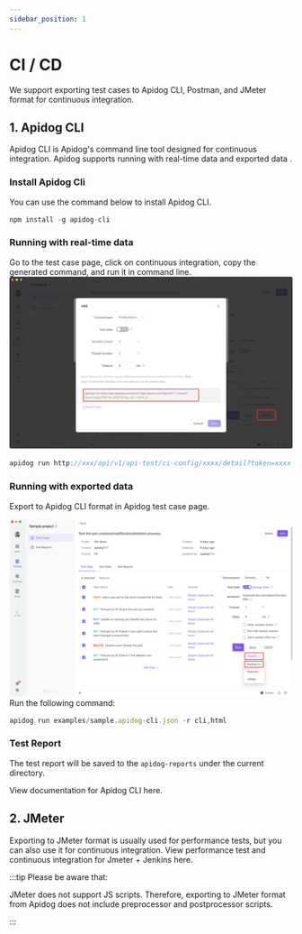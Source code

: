 ```yaml
---
sidebar_position: 1
---
```



# CI / CD

We support exporting test cases to Apidog CLI, Postman, and JMeter format for continuous integration.

## 1. Apidog CLI

Apidog CLI is Apidog's command line tool designed for continuous integration. Apidog supports running with real-time data and exported data .

### Install Apidog Cli

You can use the command below to install Apidog CLI.

```js
npm install -g apidog-cli
```

### Running with real-time data

Go to the test case page, click on continuous integration, copy the generated command, and run it in command line.
![adada](./images/WX20220830-135040@2x.png)
```js
apidog run http://xxx/api/v1/api-test/ci-config/xxxx/detail?token=xxxx -r html,cli
```

### Running with exported data

Export to Apidog CLI format in Apidog test case page.

![adada](./images/WX20220830-140024@2x.png)
Run the following command:

```js
apidog run examples/sample.apidog-cli.json -r cli,html
```

### Test Report

The test report will be saved to the `apidog-reports` under the current directory.

View documentation for Apidog CLI here.

## 2. JMeter

Exporting to JMeter format is usually used for performance tests, but you can also use it for continuous integration. View performance test and continuous integration for Jmeter + Jenkins here.

:::tip Please be aware that:

JMeter does not support JS scripts. Therefore, exporting to JMeter format from Apidog does not include preprocessor and postprocessor scripts.

:::